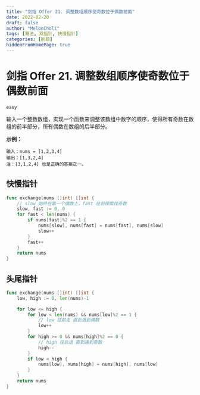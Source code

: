 ```yaml
---
title: "剑指 Offer 21. 调整数组顺序使奇数位于偶数前面"
date: 2022-02-20
draft: false
author: "MelonCholi"
tags: [算法, 双指针, 快慢指针]
categories: [刷题]
hiddenFromHomePage: true
---
```


# 剑指 Offer 21. 调整数组顺序使奇数位于偶数前面

`easy`

输入一个整数数组，实现一个函数来调整该数组中数字的顺序，使得所有奇数在数组的前半部分，所有偶数在数组的后半部分。

**示例：**

```
输入：nums = [1,2,3,4]
输出：[1,3,2,4] 
注：[3,1,2,4] 也是正确的答案之一。
```

## 快慢指针

```go
func exchange(nums []int) []int {
	// slow 始终在第一个偶数上，fast 往前探索找奇数
	slow, fast := 0, 0
	for fast < len(nums) {
		if nums[fast]%2 == 1 {
			nums[slow], nums[fast] = nums[fast], nums[slow]
			slow++
		}
		fast++
	}
	return nums
}
```

## 头尾指针

```go
func exchange(nums []int) []int {
	low, high := 0, len(nums)-1

	for low <= high {
		for low < len(nums) && nums[low]%2 == 1 {
			// low 往前走 直到遇到偶数
			low++
		}
		for high >= 0 && nums[high]%2 == 0 {
			// high 往后退 直到遇到奇数
			high--
		}
		if low < high {
			nums[low], nums[high] = nums[high], nums[low]
		}
	}
	return nums
}
```

